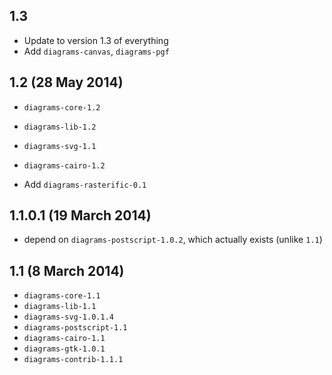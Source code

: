 1.3
--------------

- Update to version 1.3 of everything
- Add `diagrams-canvas`, `diagrams-pgf`

1.2 (28 May 2014)
---------------------

- `diagrams-core-1.2`
- `diagrams-lib-1.2`
- `diagrams-svg-1.1`
- `diagrams-cairo-1.2`

- Add `diagrams-rasterific-0.1`

1.1.0.1 (19 March 2014)
-----------------------

- depend on `diagrams-postscript-1.0.2`, which actually exists (unlike `1.1`)

1.1 (8 March 2014)
------------------

- `diagrams-core-1.1`
- `diagrams-lib-1.1`
- `diagrams-svg-1.0.1.4`
- `diagrams-postscript-1.1`
- `diagrams-cairo-1.1`
- `diagrams-gtk-1.0.1`
- `diagrams-contrib-1.1.1`

